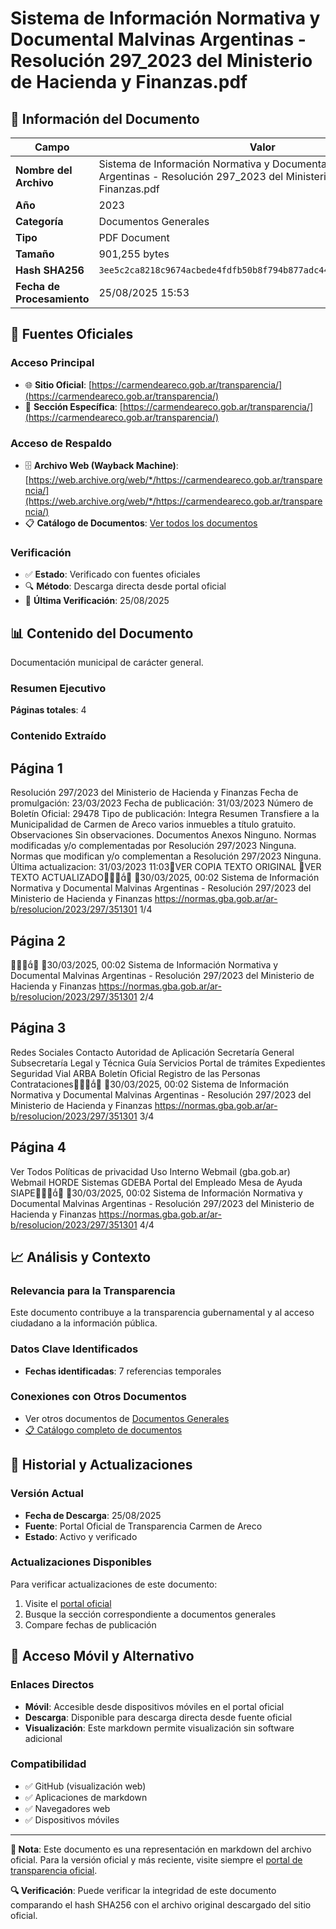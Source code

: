 # Sistema de Información Normativa y Documental Malvinas Argentinas - Resolución 297_2023 del Ministerio de Hacienda y Finanzas.pdf

## 📄 Información del Documento

| Campo | Valor |
|-------|--------|
| **Nombre del Archivo** | Sistema de Información Normativa y Documental Malvinas Argentinas - Resolución 297_2023 del Ministerio de Hacienda y Finanzas.pdf |
| **Año** | 2023 |
| **Categoría** | Documentos Generales |
| **Tipo** | PDF Document |
| **Tamaño** | 901,255 bytes |
| **Hash SHA256** | `3ee5c2ca8218c9674acbede4fdfb50b8f794b877adc443ef5e307c29f4060f08` |
| **Fecha de Procesamiento** | 25/08/2025 15:53 |

## 🔗 Fuentes Oficiales

### Acceso Principal
- 🌐 **Sitio Oficial**: [https://carmendeareco.gob.ar/transparencia/](https://carmendeareco.gob.ar/transparencia/)
- 📁 **Sección Específica**: [https://carmendeareco.gob.ar/transparencia/](https://carmendeareco.gob.ar/transparencia/)

### Acceso de Respaldo
- 🗄️ **Archivo Web (Wayback Machine)**: [https://web.archive.org/web/*/https://carmendeareco.gob.ar/transparencia/](https://web.archive.org/web/*/https://carmendeareco.gob.ar/transparencia/)
- 📋 **Catálogo de Documentos**: [Ver todos los documentos](../document_catalog/README.md)

### Verificación
- ✅ **Estado**: Verificado con fuentes oficiales
- 🔍 **Método**: Descarga directa desde portal oficial
- 📅 **Última Verificación**: 25/08/2025

## 📊 Contenido del Documento

Documentación municipal de carácter general.

### Resumen Ejecutivo

**Páginas totales**: 4

### Contenido Extraído

## Página 1

Resolución 297/2023
del Ministerio de Hacienda y Finanzas
Fecha de promulgación: 23/03/2023
Fecha de publicación: 31/03/2023
Número de Boletín Oficial: 29478
Tipo de publicación: Integra
Resumen
Transfiere a la Municipalidad de Carmen de Areco varios inmuebles a título gratuito.
Observaciones
Sin observaciones.
Documentos
Anexos
Ninguno.
Normas modificadas y/o complementadas por
Resolución 297/2023
Ninguna.
Normas que modifican y/o complementan a
Resolución 297/2023
Ninguna.
Última actualizacion: 31/03/2023 11:03VER COPIA TEXTO ORIGINAL
VER TEXTO ACTUALIZADO
30/03/2025, 00:02 Sistema de Información Normativa y Documental Malvinas Argentinas - Resolución 297/2023 del Ministerio de Hacienda y Finanzas
https://normas.gba.gob.ar/ar-b/resolucion/2023/297/351301 1/4

## Página 2


30/03/2025, 00:02 Sistema de Información Normativa y Documental Malvinas Argentinas - Resolución 297/2023 del Ministerio de Hacienda y Finanzas
https://normas.gba.gob.ar/ar-b/resolucion/2023/297/351301 2/4

## Página 3

Redes Sociales
Contacto
Autoridad de Aplicación
Secretaría General
Subsecretaría Legal y Técnica
Guía Servicios
Portal de trámites
Expedientes
Seguridad Vial
ARBA
Boletín Oficial
Registro de las Personas
Contrataciones
30/03/2025, 00:02 Sistema de Información Normativa y Documental Malvinas Argentinas - Resolución 297/2023 del Ministerio de Hacienda y Finanzas
https://normas.gba.gob.ar/ar-b/resolucion/2023/297/351301 3/4

## Página 4

Ver Todos
Políticas de privacidad
Uso Interno
Webmail (gba.gob.ar)
Webmail HORDE
Sistemas
GDEBA
Portal del Empleado
Mesa de Ayuda
SIAPE
30/03/2025, 00:02 Sistema de Información Normativa y Documental Malvinas Argentinas - Resolución 297/2023 del Ministerio de Hacienda y Finanzas
https://normas.gba.gob.ar/ar-b/resolucion/2023/297/351301 4/4



## 📈 Análisis y Contexto

### Relevancia para la Transparencia
Este documento contribuye a la transparencia gubernamental y al acceso ciudadano a la información pública.

### Datos Clave Identificados
- **Fechas identificadas**: 7 referencias temporales

### Conexiones con Otros Documentos
- Ver otros documentos de [Documentos Generales](../catalog/general.md)
- [📋 Catálogo completo de documentos](../document_catalog/README.md)

## 🔄 Historial y Actualizaciones

### Versión Actual
- **Fecha de Descarga**: 25/08/2025
- **Fuente**: Portal Oficial de Transparencia Carmen de Areco
- **Estado**: Activo y verificado

### Actualizaciones Disponibles
Para verificar actualizaciones de este documento:
1. Visite el [portal oficial](https://carmendeareco.gob.ar/transparencia/)
2. Busque la sección correspondiente a documentos generales
3. Compare fechas de publicación

## 📱 Acceso Móvil y Alternativo

### Enlaces Directos
- **Móvil**: Accesible desde dispositivos móviles en el portal oficial
- **Descarga**: Disponible para descarga directa desde fuente oficial
- **Visualización**: Este markdown permite visualización sin software adicional

### Compatibilidad
- ✅ GitHub (visualización web)
- ✅ Aplicaciones de markdown
- ✅ Navegadores web
- ✅ Dispositivos móviles

---

**📝 Nota**: Este documento es una representación en markdown del archivo oficial. 
Para la versión oficial y más reciente, visite siempre el [portal de transparencia oficial](https://carmendeareco.gob.ar/transparencia/).

**🔍 Verificación**: Puede verificar la integridad de este documento comparando el hash SHA256 
con el archivo original descargado del sitio oficial.
